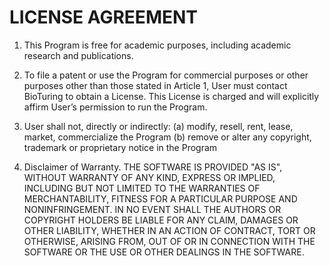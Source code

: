 # LICENSE AGREEMENT

1. This Program is free for academic purposes, including academic research and publications.

2. To file a patent or use the Program for commercial purposes or other purposes other than those stated in Article 1, User must contact BioTuring to obtain a License. This License is charged and will explicitly affirm User’s permission to run the Program.

3. User shall not, directly or indirectly: 
(a) modify, resell, rent, lease, market, commercialize the Program 
(b) remove or alter any copyright, trademark or proprietary notice in the Program

4. Disclaimer of Warranty.
THE SOFTWARE IS PROVIDED "AS IS", WITHOUT WARRANTY OF ANY KIND, EXPRESS OR IMPLIED, INCLUDING BUT NOT LIMITED TO THE WARRANTIES OF MERCHANTABILITY, FITNESS FOR A PARTICULAR PURPOSE AND NONINFRINGEMENT. IN NO EVENT SHALL THE AUTHORS OR COPYRIGHT HOLDERS BE LIABLE FOR ANY CLAIM, DAMAGES OR OTHER LIABILITY, WHETHER IN AN ACTION OF CONTRACT, TORT OR OTHERWISE, ARISING FROM, OUT OF OR IN CONNECTION WITH THE SOFTWARE OR THE USE OR OTHER DEALINGS IN THE SOFTWARE.
